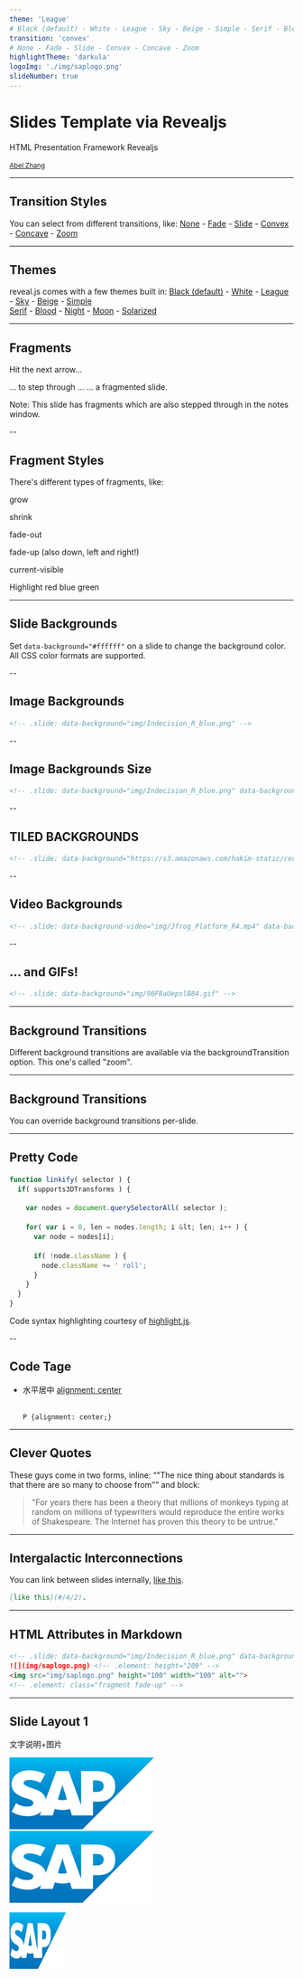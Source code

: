 ```yaml
---
theme: 'League'
# Black (default) - White - League - Sky - Beige - Simple - Serif - Blood - Night - Moon - Solarized
transition: 'convex'
# None - Fade - Slide - Convex - Concave - Zoom
highlightTheme: 'darkula'
logoImg: './img/saplogo.png'
slideNumber: true
---
```


# Slides Template via Revealjs

HTML Presentation Framework Revealjs

<small>[Abel Zhang](https://people.wdf.sap.corp/profiles/I074174)</small> <!-- .element: class="fragment fade-up" -->

---

## Transition Styles

You can select from different transitions, like:
[None](?transition=none#/transitions) - [Fade](?transition=fade#/transitions) - [Slide](?transition=slide#/transitions) - [Convex](?transition=convex#/transitions) - [Concave](?transition=concave#/transitions) - [Zoom](?transition=zoom#/transitions)

---

## Themes

reveal.js comes with a few themes built in:
<a href="#" onclick="document.getElementById('theme').setAttribute('href','css/theme/black.css'); return false;">Black (default)</a> -
<a href="#" onclick="document.getElementById('theme').setAttribute('href','css/theme/white.css'); return false;">White</a> -
<a href="#" onclick="document.getElementById('theme').setAttribute('href','css/theme/league.css'); return false;">League</a> -
<a href="#" onclick="document.getElementById('theme').setAttribute('href','css/theme/sky.css'); return false;">Sky</a> -
<a href="#" onclick="document.getElementById('theme').setAttribute('href','css/theme/beige.css'); return false;">Beige</a> -
<a href="#" onclick="document.getElementById('theme').setAttribute('href','css/theme/simple.css'); return false;">Simple</a> <br>
<a href="#" onclick="document.getElementById('theme').setAttribute('href','css/theme/serif.css'); return false;">Serif</a> -
<a href="#" onclick="document.getElementById('theme').setAttribute('href','css/theme/blood.css'); return false;">Blood</a> -
<a href="#" onclick="document.getElementById('theme').setAttribute('href','css/theme/night.css'); return false;">Night</a> -
<a href="#" onclick="document.getElementById('theme').setAttribute('href','css/theme/moon.css'); return false;">Moon</a> -
<a href="#" onclick="document.getElementById('theme').setAttribute('href','css/theme/solarized.css'); return false;">Solarized</a>

---

## Fragments

Hit the next arrow...

... to step through ...
<span class="fragment">... a</span> <span class="fragment">fragmented</span> <span class="fragment">slide.</span>

Note:
This slide has fragments which are also stepped through in the notes window.

--

## Fragment Styles

There's different types of fragments, like:

grow <!-- .element: class="fragment grow" -->

shrink <!-- .element: class="fragment shrink" -->

fade-out <!-- .element: class="fragment fade-out " -->

fade-up (also down, left and right!) <!-- .element: class="fragment fade-up" -->

current-visible <!-- .element: class="fragment current-visible" -->

Highlight <span class="fragment highlight-red">red</span> <span class="fragment highlight-blue">blue</span> <span class="fragment highlight-green">green</span>

---

<!-- .slide: data-background="#ffffff" -->

## Slide Backgrounds

Set `data-background="#ffffff"` on a slide to change the background color. All CSS color formats are supported.

--

<!-- .slide: data-background="img/Indecision_R_blue.png" -->

## Image Backgrounds

```markdown
<!-- .slide: data-background="img/Indecision_R_blue.png" -->
```

--

<!-- .slide: data-background="img/Indecision_R_blue.png" data-background-size="800px"-->

## Image Backgrounds Size

```markdown
<!-- .slide: data-background="img/Indecision_R_blue.png" data-background-size="800px"-->
```

--

<!-- .slide: data-background="https://s3.amazonaws.com/hakim-static/reveal-js/image-placeholder.png" data-background-repeat="repeat" data-background-size="100px" -->

## TILED BACKGROUNDS

```markdown
<!-- .slide: data-background="https://s3.amazonaws.com/hakim-static/reveal-js/image-placeholder.png" data-background-repeat="repeat" data-background-size="100px" -->
```

--

<!-- .slide: data-background-video="img/Jfrog_Platform_R4.mp4" data-background-color="#000000" -->

## Video Backgrounds

```markdown
<!-- .slide: data-background-video="img/Jfrog_Platform_R4.mp4" data-background-color="#000000" -->
```

--

<!-- .slide: data-background="img/90F8aUepslB84.gif" -->

## ... and GIFs!

```markdown
<!-- .slide: data-background="img/90F8aUepslB84.gif" -->
```

---

<!-- .slide: data-transition="slide" data-background="#4d7e65" data-background-transition="zoom" -->

## Background Transitions

Different background transitions are available via the backgroundTransition option. This one's called "zoom".

---

<!-- .slide: data-transition="slide" data-background="#b5533c" data-background-transition="zoom" -->

## Background Transitions

You can override background transitions per-slide.

---

## Pretty Code

```js
function linkify( selector ) {
  if( supports3DTransforms ) {

    var nodes = document.querySelectorAll( selector );

    for( var i = 0, len = nodes.length; i &lt; len; i++ ) {
      var node = nodes[i];

      if( !node.className ) {
        node.className += ' roll';
      }
    }
  }
}
```

Code syntax highlighting courtesy of [highlight.js](http://softwaremaniacs.org/soft/highlight/en/description/).

--

## Code Tage

<ul><li>水平居中 <a href="http://dev.w3.org/csswg/css-box/#alignment">alignment: center</a>
<pre><code data-css>
P {alignment: center;}
</code></pre>
</ul>

</code>

---

## Clever Quotes

These guys come in two forms, inline: <q cite="http://searchservervirtualization.techtarget.com/definition/Our-Favorite-Technology-Quotations">"The nice thing about standards is that there are so many to choose from"</q> and block:

> "For years there has been a theory that millions of monkeys typing at random on millions of typewriters would reproduce the entire works of Shakespeare. The Internet has proven this theory to be untrue."

---

## Intergalactic Interconnections

You can link between slides internally, [like this](#/4/2).

```Markdown
[like this](#/4/2).
```

---

## HTML Attributes in Markdown

```Markdown
<!-- .slide: data-background="img/Indecision_R_blue.png" data-background-size="800px"-->
![](img/saplogo.png) <!-- .element: height="200" -->
<img src="img/saplogo.png" height="100" width="100" alt="">
<!-- .element: class="fragment fade-up" -->
```

---

## Slide Layout 1

文字说明+图片

![](img/saplogo.png)
![](img/saplogo.png) <!-- .element: height="200" -->

<img src="img/saplogo.png" height="100" width="100" alt="">
